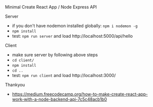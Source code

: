 Minimal Create React App / Node Express API

Server
- if you don't have nodemon installed globally: `npm i nodemon -g`
- `npm install`
- test: `npm run server` and load http://localhost:5000/api/hello

Client
- make sure server by following above steps
- `cd client/`
- `npm install`
- `cd ..` 
- test: `npm run client` and load http://localhost:3000/

Thankyou
- https://medium.freecodecamp.org/how-to-make-create-react-app-work-with-a-node-backend-api-7c5c48acb1b0